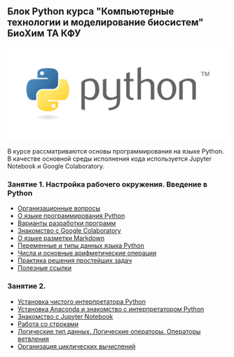 ## Блок Python курса "Компьютерные технологии и моделирование биосистем" БиоХим ТА КФУ

<img src="./img/python_logo.png"/>

В курсе рассматриваются основы программирования на языке Python. В качестве основной среды исполнения кода используется Jupyter Notebook и Google Colaboratory.

### Занятие 1. Настройка рабочего окружения. Введение в Python

- [Организационные вопросы](./lesson1/lesson1.1.md)
- [О языке программирования Python](./lesson1/lesson1.2.md)
- [Варианты разработки программ](./lesson1/lesson1.3.md)
- [Знакомство с Google Colaboratory](./lesson1/lesson1.4.md)
- [О языке разметки Markdown](./lesson1/lesson1.5.md)
- [Переменные и типы данных языка Python](./lesson1/lesson1.6.md)
- [Числа и основные арифметические операции](./lesson1/lesson1.7.md)
- [Практика решения простейших задач](./lesson1/lesson1.8.md)
- [Полезные ссылки](./lesson1/lesson1.9.md)

### Занятие 2.

- [Установка чистого интерпретатора Python](./lesson2/lesson2.1.md)
- [Установка Anaconda и знакомство с интерпретатором Python](./lesson2/lesson2.2.md)
- [Знакомство с Jupyter Notebook](./lesson2/lesson2.3.md)
- [Работа со строками](./lesson2/lesson2.4.md)
- [Логические тип данных. Логические операторы. Операторы ветвления](./lesson2/lesson2.5.md)
- [Организация циклических вычислений](./lesson2/lesson2.6.md)